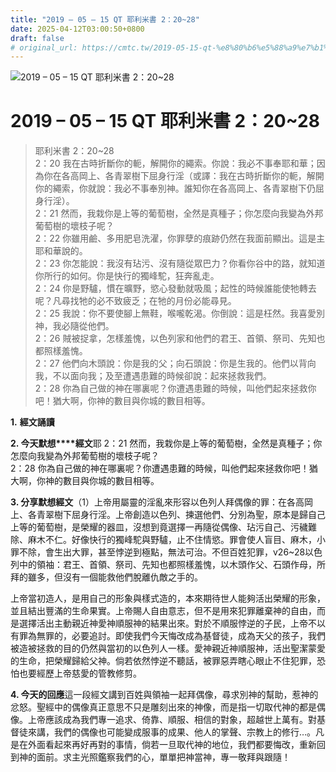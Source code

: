 ```yaml
---
title: "2019 – 05 – 15 QT 耶利米書 2：20~28"
date: 2025-04-12T03:00:50+0800
draft: false
# original_url: https://cmtc.tw/2019-05-15-qt-%e8%80%b6%e5%88%a9%e7%b1%b3%e6%9b%b8-2%ef%bc%9a2028
---
```


![2019 – 05 – 15 QT 耶利米書 2：20\~28](/images/qt.jpg   "2019 – 05 – 15 QT 耶利米書 2：20\~28")

# 2019 – 05 – 15 QT 耶利米書 2：20\~28

> 耶利米書 2：20\~28  
> 2：20 我在古時折斷你的軛，解開你的繩索。你說：我必不事奉耶和華；因為你在各高岡上、各青翠樹下屈身行淫（或譯：我在古時折斷你的軛，解開你的繩索，你就說：我必不事奉別神。誰知你在各高岡上、各青翠樹下仍屈身行淫）。  
> 2：21 然而，我栽你是上等的葡萄樹，全然是真種子；你怎麼向我變為外邦葡萄樹的壞枝子呢？  
> 2：22 你雖用鹼、多用肥皂洗濯，你罪孽的痕跡仍然在我面前顯出。這是主耶和華說的。  
> 2：23 你怎能說：我沒有玷污、沒有隨從眾巴力？你看你谷中的路，就知道你所行的如何。你是快行的獨峰駝，狂奔亂走。  
> 2：24 你是野驢，慣在曠野，慾心發動就吸風；起性的時候誰能使牠轉去呢？凡尋找牠的必不致疲乏；在牠的月份必能尋見。  
> 2：25 我說：你不要使腳上無鞋，喉嚨乾渴。你倒說：這是枉然。我喜愛別神，我必隨從他們。  
> 2：26 賊被捉拿，怎樣羞愧，以色列家和他們的君王、首領、祭司、先知也都照樣羞愧。  
> 2：27 他們向木頭說：你是我的父；向石頭說：你是生我的。他們以背向我，不以面向我；及至遭遇患難的時候卻說：起來拯救我們。  
> 2：28 你為自己做的神在哪裏呢？你遭遇患難的時候，叫他們起來拯救你吧！猶大啊，你神的數目與你城的數目相等。

**1.** **經文誦讀**

**2. 今天默想****經文**耶 2：21 然而，我栽你是上等的葡萄樹，全然是真種子；你怎麼向我變為外邦葡萄樹的壞枝子呢？  
2：28 你為自己做的神在哪裏呢？你遭遇患難的時候，叫他們起來拯救你吧！猶大啊，你神的數目與你城的數目相等。

**3. 分享默想經文**（1）上帝用屬靈的淫亂來形容以色列人拜偶像的罪：在各高岡上、各青翠樹下屈身行淫。上帝創造以色列、揀選他們、分別為聖，原本是歸自己上等的葡萄樹，是榮耀的器皿，沒想到竟選擇一再隨從偶像、玷污自己、污穢難除、麻木不仁。好像快行的獨峰駝與野驢，止不住情慾。罪會使人盲目、麻木，小罪不除，會生出大罪，甚至悖逆到極點，無法可治。不但百姓犯罪，v26\~28以色列中的領袖：君王、首領、祭司、先知也都照樣羞愧，以木頭作父、石頭作母，所拜的雖多，但沒有一個能救他們脫離仇敵之手的。

上帝當初造人，是用自己的形象與樣式造的，本來期待世人能夠活出榮耀的形象，並且結出豐滿的生命果實。上帝賜人自由意志，但不是用來犯罪離棄神的自由，而是選擇活出主動親近神愛神順服神的結果出來。對於不順服悖逆的子民，上帝不以有罪為無罪的，必要追討。即使我們今天悔改成為基督徒，成為天父的孩子，我們被造被拯救的目的仍然與當初的以色列人一樣。愛神親近神順服神，活出聖潔蒙愛的生命，把榮耀歸給父神。倘若依然悖逆不聽話，被罪惡弄瞎心眼止不住犯罪，恐怕也要經歷上帝慈愛的管教修剪。

**4. 今天的回應**這一段經文講到百姓與領袖一起拜偶像，尋求別神的幫助，惹神的忿怒。聖經中的偶像真正意思不只是雕刻出來的神像，而是指一切取代神的都是偶像。上帝應該成為我們專一追求、倚靠、順服、相信的對象，超越世上萬有。對基督徒來講，我們的偶像也可能變成服事的成果、他人的掌聲、宗教上的修行…。凡是在外面看起來再好再對的事情，倘若一旦取代神的地位，我們都要悔改，重新回到神的面前。求主光照鑑察我們的心，單單把神當神，專一敬拜與跟隨！